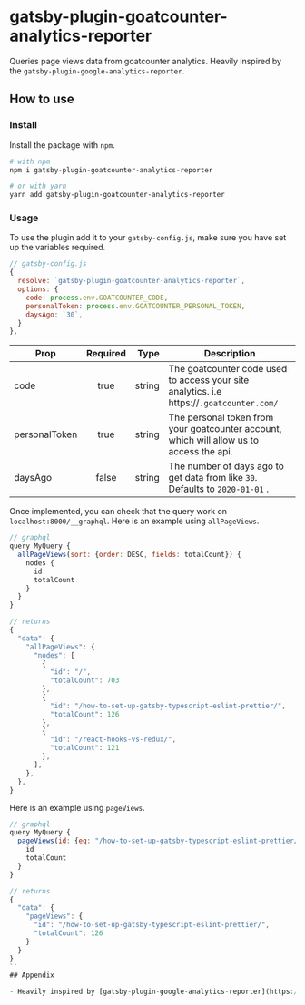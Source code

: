# gatsby-plugin-goatcounter-analytics-reporter

Queries page views data from goatcounter analytics. Heavily inspired by the `gatsby-plugin-google-analytics-reporter`.

## How to use

### Install

Install the package with `npm`.

```bash
# with npm
npm i gatsby-plugin-goatcounter-analytics-reporter

# or with yarn
yarn add gatsby-plugin-goatcounter-analytics-reporter
```

### Usage

To use the plugin add it to your `gatsby-config.js`, make sure you have set up the variables required.

```js
// gatsby-config.js
{
  resolve: `gatsby-plugin-goatcounter-analytics-reporter`,
  options: {
    code: process.env.GOATCOUNTER_CODE,
    personalToken: process.env.GOATCOUNTER_PERSONAL_TOKEN,
    daysAgo: `30`,
  }
},
```

| Prop          | Required |   Type | Description                                                                                  |
| ------------- | :------: | -----: | -------------------------------------------------------------------------------------------- |
| code          |   true   | string | The goatcounter code used to access your site analytics. i.e https://<code>.goatcounter.com/ |
| personalToken |   true   | string | The personal token from your goatcounter account, which will allow us to access the api.     |
| daysAgo       |  false   | string | The number of days ago to get data from like `30`. Defaults to `2020-01-01` .                |

Once implemented, you can check that the query work on `localhost:8000/__graphql`. Here is an example using `allPageViews`.

```js
// graphql
query MyQuery {
  allPageViews(sort: {order: DESC, fields: totalCount}) {
    nodes {
      id
      totalCount
    }
  }
}

// returns
{
  "data": {
    "allPageViews": {
      "nodes": [
        {
          "id": "/",
          "totalCount": 703
        },
        {
          "id": "/how-to-set-up-gatsby-typescript-eslint-prettier/",
          "totalCount": 126
        },
        {
          "id": "/react-hooks-vs-redux/",
          "totalCount": 121
        },
      ],
    },
  },
}
```

Here is an example using `pageViews`.

```js
// graphql
query MyQuery {
  pageViews(id: {eq: "/how-to-set-up-gatsby-typescript-eslint-prettier/"}) {
    id
    totalCount
  }
}

// returns
{
  "data": {
    "pageViews": {
      "id": "/how-to-set-up-gatsby-typescript-eslint-prettier/",
      "totalCount": 126
    }
  }
}
``
## Appendix

- Heavily inspired by [gatsby-plugin-google-analytics-reporter](https://github.com/Kornil/gatsby-plugin-google-analytics-reporter)
```
